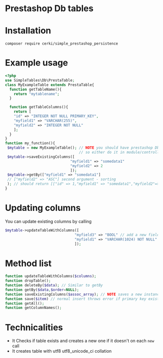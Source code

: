 Prestashop Db tables
====================

# Installation #
`composer require cerki/simple_prestashop_persistence`

# Example usage #

``` php
<?php
use SimpleTables\Db\PrestaTable;
class MyExampleTable extends PrestaTable{
  function getTableName(){
    return "mytablename";
  }

  function getTableColumns(){
    return [
    "id" => "INTEGER NOT NULL PRIMARY_KEY",
    "myfield1" => "VARCHAR(255)",
    "myfield2" => "INTEGER NOT NULL"
    ];
  }
}
function my_function(){
 $mytable = new MyExampleTable(); // NOTE you should have prestashop Db class loaded
                                  // so either do it in module/controller or import config.inc.php
 $mytable->saveExistingColumns([
                              "myfield1" => "somedata1"
                              "myfield2" => 2
                              ]);
 $mytable->getBy(["myfield1" => "somedata1"]
 // ["myfield2" => "ASC"] second argument - sorting
 ); // should return [["id" => 1,"myfield1" => "somedata1","myfield2"=>"somedata2"]]
}
```

# Updating columns #
You can update existing columns by calling 
``` php
$mytable->updateTableWithColumns([
                                "myfield3" => "BOOL" // add a new field
                                "myfield1" => "VARCHAR(1024) NOT NULL" // update existing field
                                ]); 
```

# Method list #

``` php
function updateTableWithColumns($columns);
function dropTable();
function deleteBy($data); // Similar to getBy
function getBy($data,$order=NULL);
function saveExistingColumns($assoc_array); // NOTE saves a new instance if primary key is not included or doesn't exists, otherwise updates entry
function save($item) // normal insert throws error if primary key exists 
function getAll();
function getColumnNames();
```

# Technicalities #
  * It Checks if table exists and creates a new one if it doesn't on each `new` call
  * It creates table with utf8 utf8_unicode_ci collation
